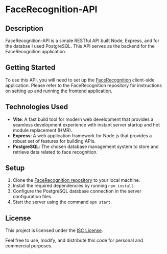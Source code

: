 # FaceRecognition-API

## Description

FaceRecognition-API is a simple RESTful API built Node, Express, and for the databse I used PostgreSQL. This API serves as the backend for the FaceRecognition application.

## Getting Started

To use this API, you will need to set up the [FaceRecognition](https://github.com/MateiMartin/FaceRecognition.git) client-side application. Please refer to the FaceRecognition repository for instructions on setting up and running the frontend application.

## Technologies Used

- **Vite**: A fast build tool for modern web development that provides a seamless development experience with instant server startup and hot module replacement (HMR).
- **Express**: A web application framework for Node.js that provides a robust set of features for building APIs.
- **PostgreSQL**: The chosen database management system to store and retrieve data related to face recognition.

## Setup

1. Clone the [FaceRecognition repository](https://github.com/MateiMartin/FaceRecognition.git) to your local machine.
2. Install the required dependencies by running `npm install`.
3. Configure the PostgreSQL database connection in the server configuration files.
4. Start the server using the command `npm start`.

## License

This project is licensed under the [ISC License](LICENSE).

Feel free to use, modify, and distribute this code for personal and commercial purposes.
